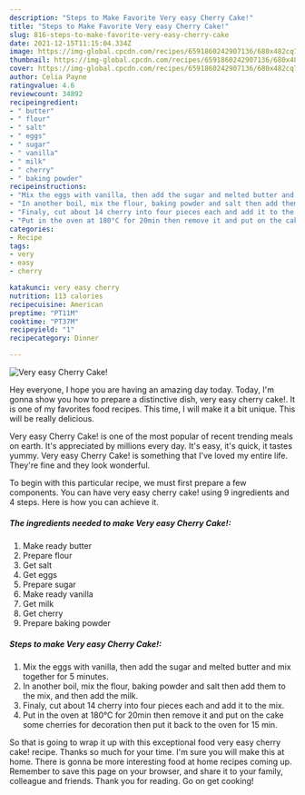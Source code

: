 ```yaml
---
description: "Steps to Make Favorite Very easy Cherry Cake!"
title: "Steps to Make Favorite Very easy Cherry Cake!"
slug: 816-steps-to-make-favorite-very-easy-cherry-cake
date: 2021-12-15T11:15:04.334Z
image: https://img-global.cpcdn.com/recipes/6591860242907136/680x482cq70/very-easy-cherry-cake-recipe-main-photo.jpg
thumbnail: https://img-global.cpcdn.com/recipes/6591860242907136/680x482cq70/very-easy-cherry-cake-recipe-main-photo.jpg
cover: https://img-global.cpcdn.com/recipes/6591860242907136/680x482cq70/very-easy-cherry-cake-recipe-main-photo.jpg
author: Celia Payne
ratingvalue: 4.6
reviewcount: 34892
recipeingredient:
- " butter"
- " flour"
- " salt"
- " eggs"
- " sugar"
- " vanilla"
- " milk"
- " cherry"
- " baking powder"
recipeinstructions:
- "Mix the eggs with vanilla, then add the sugar and melted butter and mix together for 5 minutes."
- "In another boil, mix the flour, baking powder and salt then add them to the mix, and then add the milk."
- "Finaly, cut about 14 cherry into four pieces each and add it to the mix."
- "Put in the oven at 180°C for 20min then remove it and put on the cake some cherries for decoration then put it back to the oven for 15 min."
categories:
- Recipe
tags:
- very
- easy
- cherry

katakunci: very easy cherry 
nutrition: 113 calories
recipecuisine: American
preptime: "PT11M"
cooktime: "PT37M"
recipeyield: "1"
recipecategory: Dinner

---
```



![Very easy Cherry Cake!](https://img-global.cpcdn.com/recipes/6591860242907136/680x482cq70/very-easy-cherry-cake-recipe-main-photo.jpg)

Hey everyone, I hope you are having an amazing day today. Today, I'm gonna show you how to prepare a distinctive dish, very easy cherry cake!. It is one of my favorites food recipes. This time, I will make it a bit unique. This will be really delicious.



Very easy Cherry Cake! is one of the most popular of recent trending meals on earth. It's appreciated by millions every day. It's easy, it's quick, it tastes yummy. Very easy Cherry Cake! is something that I've loved my entire life. They're fine and they look wonderful.


To begin with this particular recipe, we must first prepare a few components. You can have very easy cherry cake! using 9 ingredients and 4 steps. Here is how you can achieve it.

<!--inarticleads1-->

##### The ingredients needed to make Very easy Cherry Cake!:

1. Make ready  butter
1. Prepare  flour
1. Get  salt
1. Get  eggs
1. Prepare  sugar
1. Make ready  vanilla
1. Get  milk
1. Get  cherry
1. Prepare  baking powder




<!--inarticleads2-->

##### Steps to make Very easy Cherry Cake!:

1. Mix the eggs with vanilla, then add the sugar and melted butter and mix together for 5 minutes.
1. In another boil, mix the flour, baking powder and salt then add them to the mix, and then add the milk.
1. Finaly, cut about 14 cherry into four pieces each and add it to the mix.
1. Put in the oven at 180°C for 20min then remove it and put on the cake some cherries for decoration then put it back to the oven for 15 min.




So that is going to wrap it up with this exceptional food very easy cherry cake! recipe. Thanks so much for your time. I'm sure you will make this at home. There is gonna be more interesting food at home recipes coming up. Remember to save this page on your browser, and share it to your family, colleague and friends. Thank you for reading. Go on get cooking!
